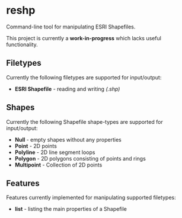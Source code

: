 reshp
=====
Command-line tool for manipulating ESRI Shapefiles.

This project is currently a **work-in-progress** which lacks useful functionality.

## Filetypes
Currently the following filetypes are supported for input/output:
* **ESRI Shapefile** - reading and writing *(.shp)*

## Shapes
Currently the following Shapefile shape-types are supported for input/output:
* **Null** - empty shapes without any properties
* **Point** - 2D points
* **Polyline** - 2D line segment loops
* **Polygon** - 2D polygons consisting of points and rings
* **Multipoint** - Collection of 2D points

## Features
Features currently implemented for manipulating supported filetypes:
* **list** - listing the main properties of a Shapefile
